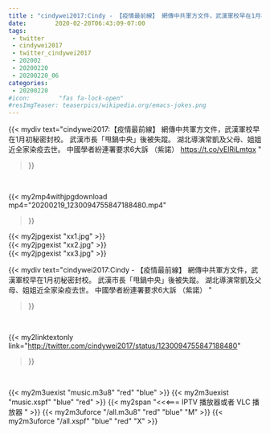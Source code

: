 ```yaml
---
title : "cindywei2017:Cindy - 【疫情最前線】 網傳中共軍方文件，武漢軍校早在1月初秘密封校。 武漢市長「甩鍋中央」後被失蹤。 湖北導演常凱及父母、姐姐近全家染疫去世。 中國學者紛連署要求6大訴 （紫諾） "
date:        2020-02-20T06:43:09-07:00
tags:
 - twitter
 - cindywei2017
 - twitter_cindywei2017
 - 202002
 - 20200220
 - 20200220_06
categories:
 - 20200220
#icon:        "fas fa-lock-open"
#resImgTeaser: teaserpics/wikipedia.org/emacs-jokes.png
---
```


{{< mydiv text="cindywei2017:【疫情最前線】 網傳中共軍方文件，武漢軍校早在1月初秘密封校。 武漢市長「甩鍋中央」後被失蹤。 湖北導演常凱及父母、姐姐近全家染疫去世。 中國學者紛連署要求6大訴 （紫諾） https://t.co/vElRiLmtgx "
>}}
<br>


{{< my2mp4withjpgdownload mp4="20200219_1230094755847188480.mp4"
>}}

{{< my2jpgexist "xx1.jpg" >}}<br>
{{< my2jpgexist "xx2.jpg" >}}<br>
{{< my2jpgexist "xx3.jpg" >}}<br>



{{< mydiv text="cindywei2017:Cindy - 【疫情最前線】 網傳中共軍方文件，武漢軍校早在1月初秘密封校。 武漢市長「甩鍋中央」後被失蹤。 湖北導演常凱及父母、姐姐近全家染疫去世。 中國學者紛連署要求6大訴 （紫諾） "
>}}
<br>

{{< my2linktextonly link="http://twitter.com/cindywei2017/status/1230094755847188480"
>}}


<br>

{{< my2m3uexist "music.m3u8" "red"  "blue" >}} {{< my2m3uexist "music.xspf" "blue" "red"  >}} {{< my2span "<<<=== IPTV 播放器或者 VLC 播放器 " >}} {{< my2m3uforce "/all.m3u8" "red"  "blue" "M" >}} {{< my2m3uforce "/all.xspf" "blue" "red"  "X" >}} 
